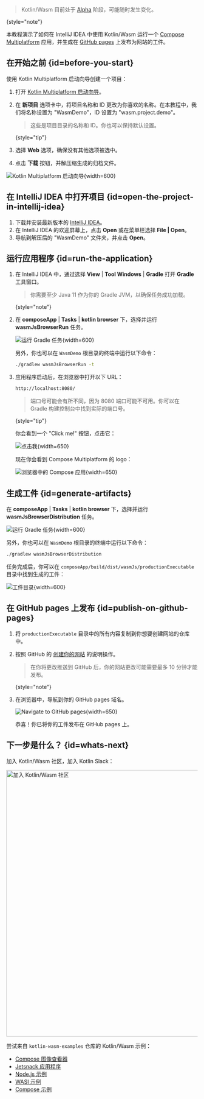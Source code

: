 [//]: # (title: 在 IntelliJ IDEA 中开始使用 Kotlin/Wasm)

> Kotlin/Wasm 目前处于 [Alpha](components-stability.md) 阶段，可能随时发生变化。
>
{style="note"}

本教程演示了如何在 IntelliJ IDEA 中使用 Kotlin/Wasm 运行一个
[Compose Multiplatform](https://www.jetbrains.com/lp/compose-multiplatform/) 应用，并生成在
[GitHub pages](https://pages.github.com/) 上发布为网站的工件。

## 在开始之前 {id=before-you-start}

使用 Kotlin Multiplatform 启动向导创建一个项目：

1. 打开 [Kotlin Multiplatform 启动向导](https://kmp.jetbrains.com/#newProject)。
2. 在 **新项目** 选项卡中，将项目名称和 ID 更改为你喜欢的名称。在本教程中，我们将名称设置为 "WasmDemo"，ID 设置为 "wasm.project.demo"。

   > 这些是项目目录的名称和 ID。你也可以保持默认设置。
   >
   {style="tip"}

3. 选择 **Web** 选项，确保没有其他选项被选中。
4. 点击 **下载** 按钮，并解压缩生成的归档文件。

![Kotlin Multiplatform 启动向导](wasm-compose-wizard.png){width=600}

## 在 IntelliJ IDEA 中打开项目 {id=open-the-project-in-intellij-idea}

1. 下载并安装最新版本的 [IntelliJ IDEA](https://www.jetbrains.com/idea/)。
2. 在 IntelliJ IDEA 的欢迎屏幕上，点击 **Open** 或在菜单栏选择 **File | Open**。
3. 导航到解压后的 "WasmDemo" 文件夹，并点击 **Open**。

## 运行应用程序 {id=run-the-application}

1. 在 IntelliJ IDEA 中，通过选择 **View** | **Tool Windows** | **Gradle** 打开 **Gradle** 工具窗口。

   > 你需要至少 Java 11 作为你的 Gradle JVM，以确保任务成功加载。
   >
   {style="note"}

2. 在 **composeApp** | **Tasks** | **kotlin browser** 下，选择并运行 **wasmJsBrowserRun** 任务。

   ![运行 Gradle 任务](wasm-gradle-task-window.png){width=600}

   另外，你也可以在 `WasmDemo` 根目录的终端中运行以下命令：

   ```bash
   ./gradlew wasmJsBrowserRun -t
   ```

3. 应用程序启动后，在浏览器中打开以下 URL：

   ```bash
   http://localhost:8080/
   ```

   > 端口号可能会有所不同，因为 8080 端口可能不可用。你可以在 Gradle 构建控制台中找到实际的端口号。
   >
   {style="tip"}

   你会看到一个 "Click me!" 按钮，点击它：
    
   ![点击我](wasm-composeapp-browser-clickme.png){width=650}
    
   现在你会看到 Compose Multiplatform 的 logo：

   ![浏览器中的 Compose 应用](wasm-composeapp-browser.png){width=650}

## 生成工件 {id=generate-artifacts}

在 **composeApp** | **Tasks** | **kotlin browser** 下，选择并运行 **wasmJsBrowserDistribution** 任务。

![运行 Gradle 任务](wasm-gradle-task-window-compose.png){width=600}

另外，你也可以在 `WasmDemo` 根目录的终端中运行以下命令：

```bash
./gradlew wasmJsBrowserDistribution
```

任务完成后，你可以在 `composeApp/build/dist/wasmJs/productionExecutable` 目录中找到生成的工件：

![工件目录](wasm-composeapp-directory.png){width=600}

## 在 GitHub pages 上发布 {id=publish-on-github-pages}

1. 将 `productionExecutable` 目录中的所有内容复制到你想要创建网站的仓库中。
2. 按照 GitHub 的 [创建你的网站](https://docs.github.com/en/pages/getting-started-with-github-pages/creating-a-github-pages-site#creating-your-site) 的说明操作。

   > 在你将更改推送到 GitHub 后，你的网站更改可能需要最多 10 分钟才能发布。
   >
   {style="note"}

3. 在浏览器中，导航到你的 GitHub pages 域名。

   ![Navigate to GitHub pages](wasm-composeapp-github-clickme.png){width=650}

   恭喜！你已将你的工件发布在 GitHub pages 上。

## 下一步是什么？ {id=whats-next}

加入 Kotlin/Wasm 社区，加入 Kotlin Slack：

<a href="https://slack-chats.kotlinlang.org/c/webassembly"><img src="join-slack-channel.svg" width="700" style="block" alt="加入 Kotlin/Wasm 社区"/></a>

尝试来自 `kotlin-wasm-examples` 仓库的 Kotlin/Wasm 示例：

* [Compose 图像查看器](https://github.com/Kotlin/kotlin-wasm-examples/tree/main/compose-imageviewer)
* [Jetsnack 应用程序](https://github.com/Kotlin/kotlin-wasm-examples/tree/main/compose-jetsnack)
* [Node.js 示例](https://github.com/Kotlin/kotlin-wasm-examples/tree/main/nodejs-example)
* [WASI 示例](https://github.com/Kotlin/kotlin-wasm-examples/tree/main/wasi-example)
* [Compose 示例](https://github.com/Kotlin/kotlin-wasm-examples/tree/main/compose-example)